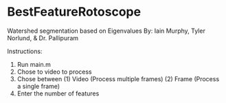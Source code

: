 # BestFeatureRotoscope
Watershed segmentation based on Eigenvalues
By: Iain Murphy, Tyler Norlund, & Dr. Pallipuram  

Instructions:
1. Run main.m
2. Chose to video to process
3. Chose between
(1) Video
    (Process multiple frames)
(2) Frame
    (Process a single frame)
4. Enter the number of features
